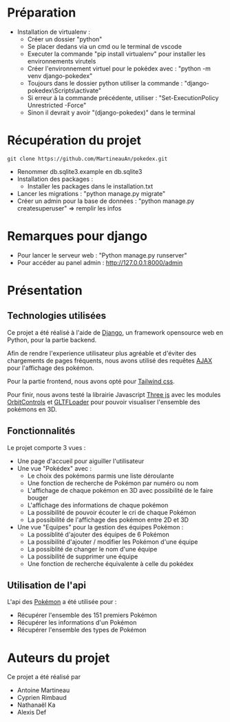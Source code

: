 
# Préparation
- Installation de virtualenv :
	-  Créer un dossier "python"
	- Se placer dedans via un cmd ou le terminal de vscode
	- Executer la commande "pip  install  virtualenv" pour installer les environnements virutels
	- Créer l'environnement virtuel pour le pokédex avec : "python -m venv django-pokedex"
	- Toujours dans le dossier python utiliser la commande : "django-pokedex\Scripts\activate"
	- Si erreur à la commande précédente, utiliser : "Set-ExecutionPolicy Unrestricted -Force"
	- Sinon il devrait y avoir "(django-pokedex)" dans le terminal

# Récupération du projet
	git clone https://github.com/MartineauAn/pokedex.git
- Renommer db.sqlite3.example en db.sqlite3
- Installation des packages :
	- Installer les packages dans le installation.txt
- Lancer les migrations : "python manage.py migrate"
- Créer un admin pour la base de données : "python manage.py createsuperuser" => remplir les infos

# Remarques pour django
- Pour lancer le serveur web : "Python manage.py runserver"
- Pour accéder au panel admin : http://127.0.0.1:8000/admin

# Présentation

## Technologies utilisées 

Ce projet a été réalisé à l'aide de [Django](https://www.djangoproject.com/), un framework opensource web en Python, pour la partie backend.

Afin de rendre l'experience utilisateur plus agréable et d'éviter des chargements de pages fréquents, nous avons utilisé des requêtes [AJAX](https://developer.mozilla.org/fr/docs/Web/Guide/AJAX) pour l'affichage des pokémon.

Pour la partie frontend, nous avons opté pour [Tailwind css](https://tailwindcss.com/).

Pour finir, nous avons testé la librairie Javascript [Three js](https://threejs.org/) avec les modules [OrbitControls](https://threejs.org/docs/#examples/en/controls/OrbitControls) et [GLTFLoader](https://threejs.org/docs/?q=gltf#examples/en/loaders/GLTFLoader) pour pouvoir visualiser l'ensemble des pokémons en 3D.

## Fonctionnalités

Le projet comporte 3 vues :

- Une page d'accueil pour aiguiller l'utilisateur
- Une vue "Pokédex" avec :
	- Le choix des pokémons parmis une liste déroulante
	- Une fonction de recherche de Pokémon par numéro ou nom
	- L'affichage de chaque pokémon en 3D avec possibilité de le faire bouger 
	- L'affichage des informations de chaque pokémon
	- La possibilité de pouvoir écouter le cri de chaque Pokémon
	- La possibilité de l'affichage des pokémon entre 2D et 3D
- Une vue "Equipes" pour la gestion des équipes Pokémon :
	- La possiblité d'ajouter des équipes de 6 Pokémon 
	- La possibilité d'ajouter / modifier les Pokémon d'une équipe
	- La possiblité de changer le nom d'une équipe
	- La possibilité de supprimer une équipe
	- Une fonction de recherche équivalente à celle du pokédex

## Utilisation de l'api

L'api des [Pokémon](https://pokeapi.co/) a été utilisée pour :
- Récupérer l'ensemble des 151 premiers Pokémon
- Récupérer les informations d'un Pokémon
- Récupérer l'ensemble des types de Pokémon 

# Auteurs du projet
Ce projet a été réalisé par
- Antoine Martineau
- Cyprien Rimbaud
- Nathanaël Ka
- Alexis Def
